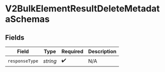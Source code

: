 # V2BulkElementResultDeleteMetadataSchemas


## Fields

| Field              | Type               | Required           | Description        |
| ------------------ | ------------------ | ------------------ | ------------------ |
| `responseType`     | *string*           | :heavy_check_mark: | N/A                |